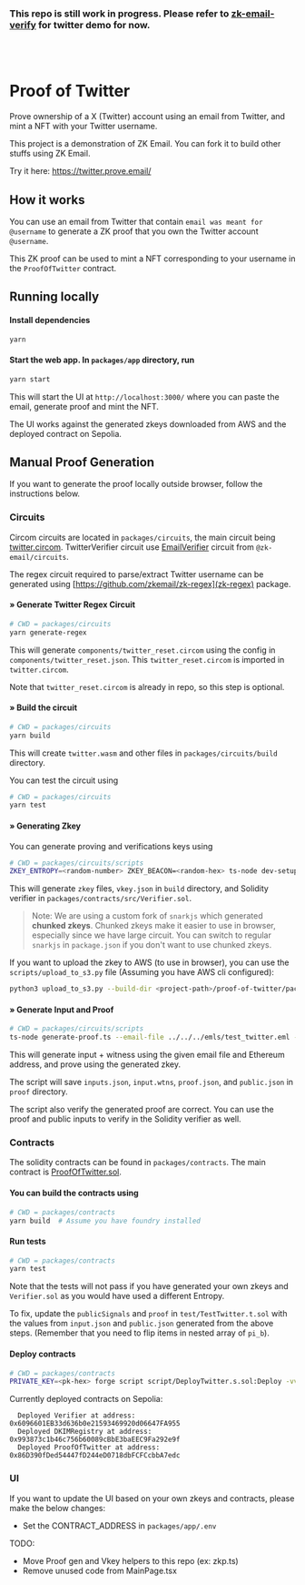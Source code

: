 ### This repo is still work in progress. Please refer to [zk-email-verify](https://github.com/zkemail/zk-email-verify/)  for twitter demo for now.

<br/>
<br/>


# Proof of Twitter

Prove ownership of a X (Twitter) account using an email from Twitter, and mint a NFT with your Twitter username.

This project is a demonstration of ZK Email. You can fork it to build other stuffs using ZK Email.

Try it here: https://twitter.prove.email/

## How it works

You can use an email from Twitter that contain `email was meant for @username` to generate a ZK proof that you own the Twitter account `@username`.

This ZK proof can be used to mint a NFT corresponding to your username in the `ProofOfTwitter` contract.

## Running locally

#### Install dependencies

```bash
yarn
```

#### Start the web app. In `packages/app` directory, run

```bash
yarn start
```

This will start the UI at `http://localhost:3000/` where you can paste the email, generate proof and mint the NFT.

The UI works against the generated zkeys downloaded from AWS and the deployed contract on Sepolia.

## Manual Proof Generation

If you want to generate the proof locally outside browser, follow the instructions below.

### Circuits

Circom circuits are located in `packages/circuits`, the main circuit being [twitter.circom](packages/circuits/twitter.circom). TwitterVerifier circuit use [EmailVerifier](https://github.com/zkemail/zk-email-verify/blob/main/packages/circuits/email-verifier.circom) circuit from `@zk-email/circuits`.

The regex circuit required to parse/extract Twitter username can be generated using [https://github.com/zkemail/zk-regex](zk-regex) package.

#### » Generate Twitter Regex Circuit

```bash
# CWD = packages/circuits
yarn generate-regex
```

This will generate `components/twitter_reset.circom` using the config in `components/twitter_reset.json`. This `twitter_reset.circom` is imported in `twitter.circom`.

Note that `twitter_reset.circom` is already in repo, so this step is optional.

#### » Build the circuit

```bash
# CWD = packages/circuits
yarn build
```

This will create `twitter.wasm` and other files in `packages/circuits/build` directory.

You can test the circuit using

```bash
# CWD = packages/circuits
yarn test
```

#### » Generating Zkey

You can generate proving and verifications keys using

```bash
# CWD = packages/circuits/scripts
ZKEY_ENTROPY=<random-number> ZKEY_BEACON=<random-hex> ts-node dev-setup.ts
```

This will generate `zkey` files, `vkey.json` in `build` directory, and Solidity verifier in `packages/contracts/src/Verifier.sol`.

> Note: We are using a custom fork of `snarkjs` which generated **chunked zkeys**. Chunked zkeys make it easier to use in browser, especially since we have large circuit. You can switch to regular `snarkjs` in `package.json` if you don't want to use chunked zkeys.

If you want to upload the zkey to AWS (to use in browser), you can use the `scripts/upload_to_s3.py` file (Assuming you have AWS cli configured):

```bash
python3 upload_to_s3.py --build-dir <project-path>/proof-of-twitter/packages/circuits/build --circuit-name twitter 
```


#### » Generate Input and Proof

```bash
# CWD = packages/circuits/scripts
ts-node generate-proof.ts --email-file ../../../emls/test_twitter.eml --ethereum-address <your-eth-address>
```

This will generate input + witness using the given email file and Ethereum address, and prove using the generated zkey.

The script will save `inputs.json`, `input.wtns`, `proof.json`, and `public.json` in `proof` directory.

The script also verify the generated proof are correct. You can use the proof and public inputs to verify in the Solidity verifier as well.

### Contracts

The solidity contracts can be found in `packages/contracts`. The main contract is [ProofOfTwitter.sol](packages/contracts/src/ProofOfTwitter.sol).

#### You can build the contracts using

```bash
# CWD = packages/contracts
yarn build  # Assume you have foundry installed
```

#### Run tests

```bash
# CWD = packages/contracts
yarn test
```

Note that the tests will not pass if you have generated your own zkeys and `Verifier.sol` as you would have used a different Entropy.

To fix, update the `publicSignals` and `proof` in `test/TestTwitter.t.sol` with the values from `input.json` and `public.json` generated from the above steps. (Remember that you need to flip items in nested array of `pi_b`).

#### Deploy contracts

```bash
# CWD = packages/contracts
PRIVATE_KEY=<pk-hex> forge script script/DeployTwitter.s.sol:Deploy -vvvv --rpc-url https://rpc2.sepolia.org --broadcast
```

Currently deployed contracts on Sepolia:

```
  Deployed Verifier at address: 0x6096601EB33d636b0e21593469920d06647FA955
  Deployed DKIMRegistry at address: 0x993873c1b46c756b60089cBbE3baEEC9Fa292e9f
  Deployed ProofOfTwitter at address: 0x86D390fDed54447fD244eD0718dbFCFCcbbA7edc
```


### UI

If you want to update the UI based on your own zkeys and contracts, please make the below changes:

- Set the CONTRACT_ADDRESS in `packages/app/.env`


TODO:
- Move Proof gen and Vkey helpers to this repo (ex: zkp.ts)
- Remove unused code from MainPage.tsx